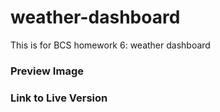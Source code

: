 # weather-dashboard
This is for BCS homework 6: weather dashboard

### Preview Image

### Link to Live Version
